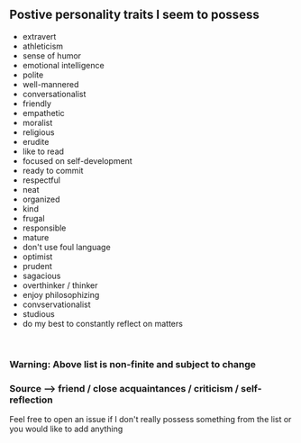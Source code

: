 ## Postive personality traits I seem to possess

- extravert  
- athleticism 
- sense of humor
- emotional intelligence 
- polite
- well-mannered
- conversationalist
- friendly
- empathetic
- moralist
- religious
- erudite
- like to read
- focused on self-development 
- ready to commit
- respectful 
- neat
- organized
- kind
- frugal
- responsible
- mature
- don't use foul language
- optimist 
- prudent 
- sagacious 
- overthinker / thinker 
- enjoy philosophizing
- convservationalist 
- studious
- do my best to constantly reflect on matters

<br>

<h3>Warning: Above list is non-finite and subject to change</h3>
<h3>Source --> friend / close acquaintances / criticism / self-reflection</h3>
<p>Feel free to open an issue if I don't really possess something from the list or you would like to add anything</p>
